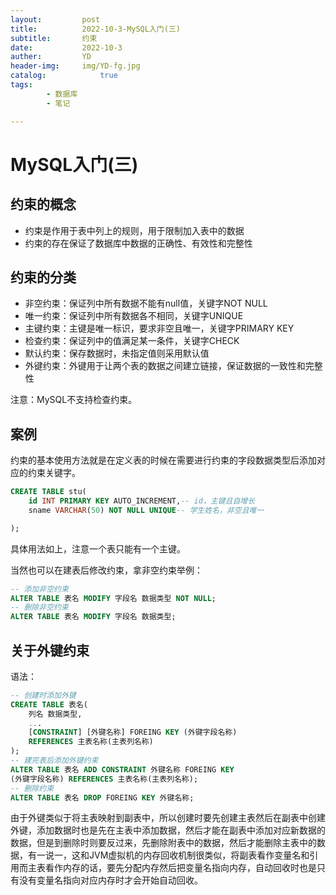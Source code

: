 ```yaml
---
layout:         post
title:          2022-10-3-MySQL入门(三)
subtitle:       约束
date:           2022-10-3
auther:         YD
header-img:     img/YD-fg.jpg
catalog:            true
tags:
        - 数据库
        - 笔记

---
```


# MySQL入门(三)

## 约束的概念

* 约束是作用于表中列上的规则，用于限制加入表中的数据
* 约束的存在保证了数据库中数据的正确性、有效性和完整性

## 约束的分类

* 非空约束：保证列中所有数据不能有null值，关键字NOT NULL
* 唯一约束：保证列中所有数据各不相同，关键字UNIQUE
* 主键约束：主键是唯一标识，要求非空且唯一，关键字PRIMARY KEY
* 检查约束：保证列中的值满足某一条件，关键字CHECK
* 默认约束：保存数据时，未指定值则采用默认值
* 外键约束：外键用于让两个表的数据之间建立链接，保证数据的一致性和完整性

注意：MySQL不支持检查约束。

## 案例

约束的基本使用方法就是在定义表的时候在需要进行约束的字段数据类型后添加对应的约束关键字。

```sql
CREATE TABLE stu(
    id INT PRIMARY KEY AUTO_INCREMENT,-- id，主键且自增长
    sname VARCHAR(50) NOT NULL UNIQUE-- 学生姓名，非空且唯一 

);
```

具体用法如上，注意一个表只能有一个主键。

当然也可以在建表后修改约束，拿非空约束举例：

```sql
-- 添加非空约束
ALTER TABLE 表名 MODIFY 字段名 数据类型 NOT NULL;
-- 删除非空约束
ALTER TABLE 表名 MODIFY 字段名 数据类型;
```

## 关于外键约束

语法：

```sql
-- 创建时添加外键
CREATE TABLE 表名(
    列名 数据类型,
    ...
    [CONSTRAINT] [外键名称] FOREING KEY (外键字段名称)
    REFERENCES 主表名称(主表列名称)
);
-- 建完表后添加外键约束
ALTER TABLE 表名 ADD CONSTRAINT 外键名称 FOREING KEY
(外键字段名称) REFERENCES 主表名称(主表列名称);
-- 删除约束
ALTER TABLE 表名 DROP FOREING KEY 外键名称;
```

由于外键类似于将主表映射到副表中，所以创建时要先创建主表然后在副表中创建外键，添加数据时也是先在主表中添加数据，然后才能在副表中添加对应新数据的数据，但是到删除时则要反过来，先删除附表中的数据，然后才能删除主表中的数据，有一说一，这和JVM虚拟机的内存回收机制很类似，将副表看作变量名和引用而主表看作内存的话，要先分配内存然后把变量名指向内存，自动回收时也是只有没有变量名指向对应内存时才会开始自动回收。